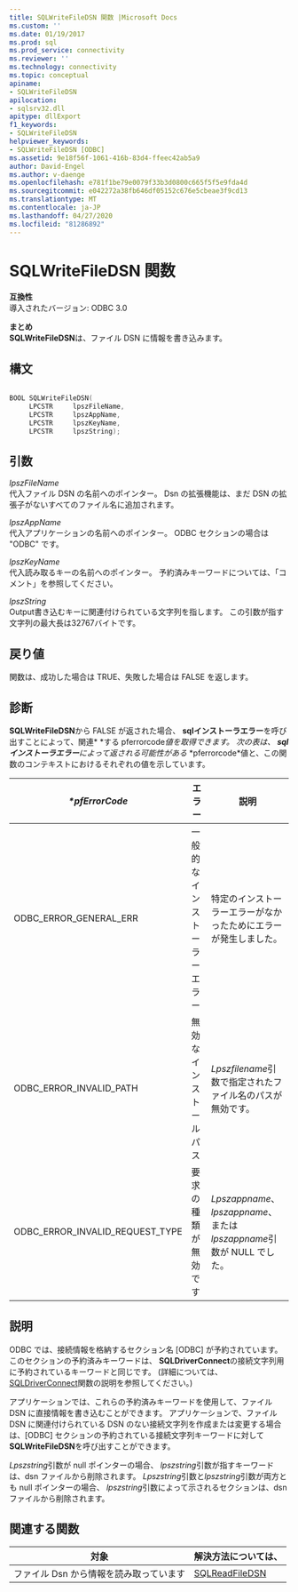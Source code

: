 ```yaml
---
title: SQLWriteFileDSN 関数 |Microsoft Docs
ms.custom: ''
ms.date: 01/19/2017
ms.prod: sql
ms.prod_service: connectivity
ms.reviewer: ''
ms.technology: connectivity
ms.topic: conceptual
apiname:
- SQLWriteFileDSN
apilocation:
- sqlsrv32.dll
apitype: dllExport
f1_keywords:
- SQLWriteFileDSN
helpviewer_keywords:
- SQLWriteFileDSN [ODBC]
ms.assetid: 9e18f56f-1061-416b-83d4-ffeec42ab5a9
author: David-Engel
ms.author: v-daenge
ms.openlocfilehash: e781f1be79e0079f33b3d0800c665f5f5e9fda4d
ms.sourcegitcommit: e042272a38fb646df05152c676e5cbeae3f9cd13
ms.translationtype: MT
ms.contentlocale: ja-JP
ms.lasthandoff: 04/27/2020
ms.locfileid: "81286892"
---
```

# <a name="sqlwritefiledsn-function"></a>SQLWriteFileDSN 関数
**互換性**  
 導入されたバージョン: ODBC 3.0  
  
 **まとめ**  
 **SQLWriteFileDSN**は、ファイル DSN に情報を書き込みます。  
  
## <a name="syntax"></a>構文  
  
```cpp  
  
BOOL SQLWriteFileDSN(  
     LPCSTR     lpszFileName,  
     LPCSTR     lpszAppName,  
     LPCSTR     lpszKeyName,  
     LPCSTR     lpszString);  
```  
  
## <a name="arguments"></a>引数  
 *lpszFileName*  
 代入ファイル DSN の名前へのポインター。 Dsn の拡張機能は、まだ DSN の拡張子がないすべてのファイル名に追加されます。  
  
 *lpszAppName*  
 代入アプリケーションの名前へのポインター。 ODBC セクションの場合は "ODBC" です。  
  
 *lpszKeyName*  
 代入読み取るキーの名前へのポインター。 予約済みキーワードについては、「コメント」を参照してください。  
  
 *lpszString*  
 Output書き込むキーに関連付けられている文字列を指します。 この引数が指す文字列の最大長は32767バイトです。  
  
## <a name="returns"></a>戻り値  
 関数は、成功した場合は TRUE、失敗した場合は FALSE を返します。  
  
## <a name="diagnostics"></a>診断  
 **SQLWriteFileDSN**から FALSE が返された場合、 **sqlインストーラエラー**を呼び出すことによって、関連* \*する pferrorcode*値を取得できます。 次の表は、 **sqlインストーラエラー**によって返される可能性がある* \*pferrorcode*値と、この関数のコンテキストにおけるそれぞれの値を示しています。  
  
|*\*pfErrorCode*|エラー|説明|  
|---------------------|-----------|-----------------|  
|ODBC_ERROR_GENERAL_ERR|一般的なインストーラーエラー|特定のインストーラーエラーがなかったためにエラーが発生しました。|  
|ODBC_ERROR_INVALID_PATH|無効なインストールパス|*Lpszfilename*引数で指定されたファイル名のパスが無効です。|  
|ODBC_ERROR_INVALID_REQUEST_TYPE|要求の種類が無効です|*Lpszappname*、 *lpszappname*、または*lpszappname*引数が NULL でした。|  
  
## <a name="comments"></a>説明  
 ODBC では、接続情報を格納するセクション名 [ODBC] が予約されています。 このセクションの予約済みキーワードは、 **SQLDriverConnect**の接続文字列用に予約されているキーワードと同じです。 (詳細については、 [SQLDriverConnect](../../../odbc/reference/syntax/sqldriverconnect-function.md)関数の説明を参照してください。)  
  
 アプリケーションでは、これらの予約済みキーワードを使用して、ファイル DSN に直接情報を書き込むことができます。 アプリケーションで、ファイル DSN に関連付けられている DSN のない接続文字列を作成または変更する場合は、[ODBC] セクションの予約されている接続文字列キーワードに対して**SQLWriteFileDSN**を呼び出すことができます。  
  
 *Lpszstring*引数が null ポインターの場合、 *lpszstring*引数が指すキーワードは、dsn ファイルから削除されます。 *Lpszstring*引数と*lpszstring*引数が両方とも null ポインターの場合、 *lpszstring*引数によって示されるセクションは、dsn ファイルから削除されます。  
  
## <a name="related-functions"></a>関連する関数  
  
|対象|解決方法については、|  
|---------------------------|---------|  
|ファイル Dsn から情報を読み取っています|[SQLReadFileDSN](../../../odbc/reference/syntax/sqlreadfiledsn-function.md)|
